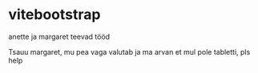 # vitebootstrap
anette ja margaret teevad tööd


Tsauu margaret, mu pea vaga valutab ja ma arvan et mul pole tabletti, pls help
